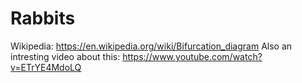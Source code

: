 # Rabbits
Wikipedia: https://en.wikipedia.org/wiki/Bifurcation_diagram
Also an intresting video about this: https://www.youtube.com/watch?v=ETrYE4MdoLQ
